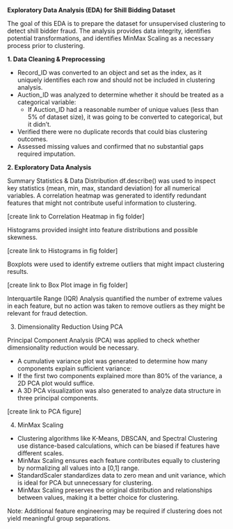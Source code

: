 **Exploratory Data Analysis (EDA) for Shill Bidding Dataset**

The goal of this EDA is to prepare the dataset for unsupervised clustering to detect shill bidder fraud. The analysis provides data integrity, identifies potential transformations, and identifies  MinMax Scaling as a necessary process prior to clustering.

**1. Data Cleaning & Preprocessing**

- Record_ID was converted to an object and set as the index, as it uniquely identifies each row and should not be included in clustering analysis.
- Auction_ID was analyzed to determine whether it should be treated as a categorical variable:
  - If Auction_ID had a reasonable number of unique values (less than 5% of dataset size), it was going to be converted to categorical, but it didn’t.  
- Verified there were no duplicate records that could bias clustering outcomes.
- Assessed missing values and confirmed that no substantial gaps required imputation.

**2. Exploratory Data Analysis**

Summary Statistics & Data Distribution
df.describe() was used to inspect key statistics (mean, min, max, standard deviation) for all numerical variables.
A correlation heatmap was generated to identify redundant features that might not contribute useful information to clustering.

[create link to Correlation Heatmap in fig folder]

Histograms provided insight into feature distributions and possible skewness.

[create link to Histograms in fig folder]

Boxplots were used to identify extreme outliers that might impact clustering results.

[create link to Box Plot image in fig folder]

Interquartile Range (IQR) Analysis quantified the number of extreme values in each feature, but no action was taken to remove outliers as they might be relevant for fraud detection.

3. Dimensionality Reduction Using PCA

Principal Component Analysis (PCA) was applied to check whether dimensionality reduction would be necessary.
  - A cumulative variance plot was generated to determine how many components explain sufficient variance:
  - If the first two components explained more than 80% of the variance, a 2D PCA plot would suffice.
  - A 3D PCA visualization was also generated to analyze data structure in three principal components.

[create link to PCA figure]


4. MinMax Scaling

- Clustering algorithms like K-Means, DBSCAN, and Spectral Clustering use distance-based calculations, which can be biased if features have different scales.
- MinMax Scaling ensures each feature contributes equally to clustering by normalizing all values into a [0,1] range.
- StandardScaler standardizes data to zero mean and unit variance, which is ideal for PCA but unnecessary for clustering.
- MinMax Scaling preserves the original distribution and relationships between values, making it a better choice for clustering.


Note:
Additional feature engineering may be required if clustering does not yield meaningful group separations.
